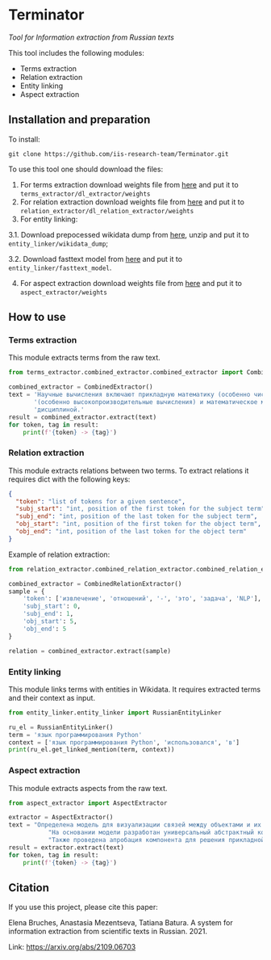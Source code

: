 # Terminator
_Tool for Information extraction from Russian texts_

This tool includes the following modules:
* Terms extraction
* Relation extraction
* Entity linking
* Aspect extraction

## Installation and preparation

To install:

`git clone https://github.com/iis-research-team/Terminator.git`

To use this tool one should download the files:
1. For terms extraction download weights file from [here](https://drive.google.com/file/d/1d-p1kJ391wTG8t0WkYWBZ5l8Ph2hNkxd/view?usp=sharing) 
and put it to `terms_extractor/dl_extractor/weights`
2. For relation extraction download weights file from [here](https://drive.google.com/file/d/11LMTNf-u7BY6hzeFAR5jWW7x7jGaRef3/view?usp=sharing)
and put it to `relation_extractor/dl_relation_extractor/weights`
3. For entity linking:

 3.1. Download prepocessed wikidata dump from [here](https://drive.google.com/file/d/1pkVAsjqsUlJBWvU1322jm9fDvWHfsXoQ/view?usp=sharing),
  unzip and put it to `entity_linker/wikidata_dump`;
 
 3.2. Download fasttext model from [here](http://files.deeppavlov.ai/embeddings/ft_native_300_ru_wiki_lenta_remstopwords/ft_native_300_ru_wiki_lenta_remstopwords.bin)
 and put it to `entity_linker/fasttext_model`.

4. For aspect extraction download weights file from [here](https://drive.google.com/file/d/1uHjHWm4CC19TPCzVr1Jy-f_XAWr7hyA6/view?usp=sharing)
and put it to `aspect_extractor/weights`
## How to use

### Terms extraction

This module extracts terms from the raw text.

```python
from terms_extractor.combined_extractor.combined_extractor import CombinedExtractor   

combined_extractor = CombinedExtractor()
text = 'Научные вычисления включают прикладную математику (особенно численный анализ), вычислительную технику ' \
       '(особенно высокопроизводительные вычисления) и математическое моделирование объектов изучаемых научной ' \
       'дисциплиной.'
result = combined_extractor.extract(text)
for token, tag in result:
    print(f'{token} -> {tag}')
```

### Relation extraction

This module extracts relations between two terms. To extract relations it requires dict with the following keys:
```json
{
  "token": "list of tokens for a given sentence",
  "subj_start": "int, position of the first token for the subject term",
  "subj_end": "int, position of the last token for the subject term",
  "obj_start": "int, position of the first token for the object term",
  "obj_end": "int, position of the last token for the object term"
}
```

Example of relation extraction:
```python
from relation_extractor.combined_relation_extractor.combined_relation_extractor import CombinedRelationExtractor

combined_extractor = CombinedRelationExtractor()
sample = {
    'token': ['извлечение', 'отношений', '-', 'это', 'задача', 'NLP'],
    'subj_start': 0,
    'subj_end': 1,
    'obj_start': 5,
    'obj_end': 5 
}

relation = combined_extractor.extract(sample)
```

### Entity linking

This module links terms with entities in Wikidata. 
It requires extracted terms and their context as input.

```python
from entity_linker.entity_linker import RussianEntityLinker

ru_el = RussianEntityLinker()
term = 'язык программирования Python'
context = ['язык программирования Python', 'использовался', 'в']
print(ru_el.get_linked_mention(term, context))
```

### Aspect extraction

This module extracts aspects from the raw text.

```python
from aspect_extractor import AspectExtractor   

extractor = AspectExtractor()
text = "Определена модель для визуализации связей между объектами и их атрибутами в различных процессах. " \
           "На основании модели разработан универсальный абстрактный компонент графического пользовательского интерфейса и приведены примеры его программной реализации. " \
           "Также проведена апробация компонента для решения прикладной задачи по извлечению информации из документов."
result = extractor.extract(text)
for token, tag in result:
    print(f'{token} -> {tag}')
```

## Citation

If you use this project, please cite this paper:

Elena Bruches, Anastasia Mezentseva, Tatiana Batura. 
A system for information extraction from scientific texts in Russian. 2021.

Link: https://arxiv.org/abs/2109.06703
